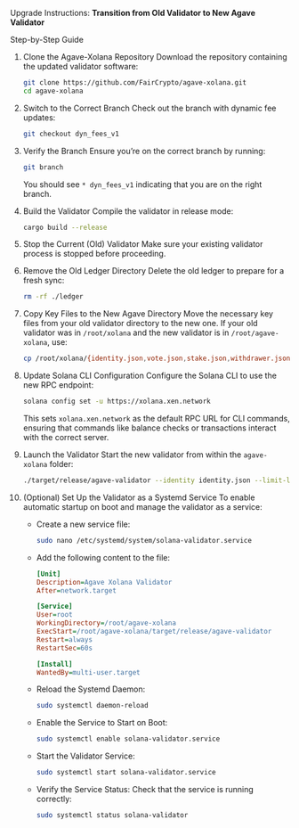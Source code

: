 Upgrade Instructions: 
**Transition from Old Validator to New Agave Validator**

Step-by-Step Guide

1. Clone the Agave-Xolana Repository
   Download the repository containing the updated validator software:
   ```bash
   git clone https://github.com/FairCrypto/agave-xolana.git
   cd agave-xolana
   ```

2. Switch to the Correct Branch
   Check out the branch with dynamic fee updates:
   ```bash
   git checkout dyn_fees_v1
   ```

3. Verify the Branch
   Ensure you’re on the correct branch by running:
   ```bash
   git branch
   ```
   You should see `* dyn_fees_v1` indicating that you are on the right branch.

4. Build the Validator
   Compile the validator in release mode:
   ```bash
   cargo build --release
   ```

5. Stop the Current (Old) Validator
   Make sure your existing validator process is stopped before proceeding.

6. Remove the Old Ledger Directory
   Delete the old ledger to prepare for a fresh sync:
   ```bash
   rm -rf ./ledger
   ```

7. Copy Key Files to the New Agave Directory
   Move the necessary key files from your old validator directory to the new one.
   If your old validator was in `/root/xolana` and the new validator is in `/root/agave-xolana`, use:
   ```bash
   cp /root/xolana/{identity.json,vote.json,stake.json,withdrawer.json} /root/agave-xolana/
   ```

8. Update Solana CLI Configuration
   Configure the Solana CLI to use the new RPC endpoint:
   ```bash
   solana config set -u https://xolana.xen.network
   ```
   This sets `xolana.xen.network` as the default RPC URL for CLI commands, ensuring that commands like balance checks or transactions interact with the correct server.

9. Launch the Validator
   Start the new validator from within the `agave-xolana` folder:
   ```bash
   ./target/release/agave-validator --identity identity.json --limit-ledger-size 50000000 --rpc-port 8899 --entrypoint xolana.xen.network:8001 --full-rpc-api --log - --vote-account vote.json --max-genesis-archive-unpacked-size 1073741824 --require-tower --enable-rpc-transaction-history --enable-extended-tx-metadata-storage --rpc-pubsub-enable-block-subscription
   ```

10. (Optional) Set Up the Validator as a Systemd Service
    To enable automatic startup on boot and manage the validator as a service:

    - Create a new service file:
      ```bash
      sudo nano /etc/systemd/system/solana-validator.service
      ```

    - Add the following content to the file:
      ```ini
      [Unit]
      Description=Agave Xolana Validator
      After=network.target

      [Service]
      User=root
      WorkingDirectory=/root/agave-xolana
      ExecStart=/root/agave-xolana/target/release/agave-validator         --identity identity.json         --limit-ledger-size 50000000         --rpc-port 8899         --entrypoint xolana.xen.network:8001         --full-rpc-api         --log -         --vote-account vote.json         --max-genesis-archive-unpacked-size 1073741824         --require-tower         --enable-rpc-transaction-history         --enable-extended-tx-metadata-storage         --rpc-pubsub-enable-block-subscription
      Restart=always
      RestartSec=60s

      [Install]
      WantedBy=multi-user.target
      ```

    - Reload the Systemd Daemon:
      ```bash
      sudo systemctl daemon-reload
      ```

    - Enable the Service to Start on Boot:
      ```bash
      sudo systemctl enable solana-validator.service
      ```

    - Start the Validator Service:
      ```bash
      sudo systemctl start solana-validator.service
      ```

    - Verify the Service Status:
      Check that the service is running correctly:
      ```bash
      sudo systemctl status solana-validator
      ```
